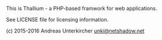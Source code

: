 This is Thallium - a PHP-based framwork for web applications.

See LICENSE file for licensing information.

(c) 2015-2016 Andreas Unterkircher <unki@netshadow.net> 
